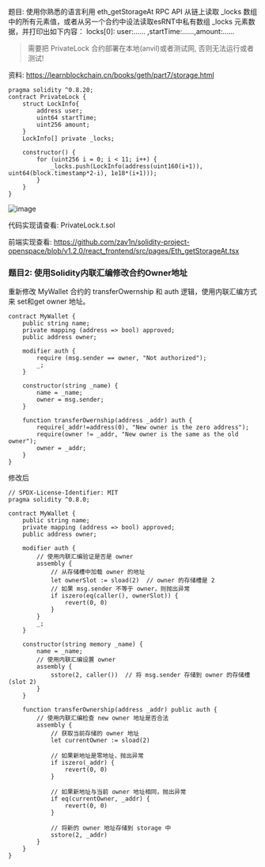 题目: 使用你熟悉的语言利用 eth_getStorageAt RPC API 从链上读取 _locks 数组中的所有元素值，或者从另一个合约中设法读取esRNT中私有数组 _locks 元素数据，并打印出如下内容：
locks[0]: user:…… ,startTime:……,amount:……

> 需要把 PrivateLock 合约部署在本地(anvil)或者测试网, 否则无法运行或者测试!

资料: https://learnblockchain.cn/books/geth/part7/storage.html

```solidity
pragma solidity ^0.8.20;
contract PrivateLock {
    struct LockInfo{
        address user;
        uint64 startTime; 
        uint256 amount;
    }
    LockInfo[] private _locks;

    constructor() { 
        for (uint256 i = 0; i < 11; i++) {
            _locks.push(LockInfo(address(uint160(i+1)), uint64(block.timestamp*2-i), 1e18*(i+1)));
        }
    }
}
```

![image](https://github.com/user-attachments/assets/7d210bad-97b1-4fdc-ade6-a18d8c331e63)



代码实现请查看: PrivateLock.t.sol

前端实现查看: https://github.com/zav1n/solidity-project-openspace/blob/v1.2.0/react_frontend/src/pages/Eth_getStorageAt.tsx


### 题目2: 使用Solidity内联汇编修改合约Owner地址

重新修改 MyWallet 合约的 transferOwernship 和 auth 逻辑，使用内联汇编方式来 set和get owner 地址。
```solidity
contract MyWallet { 
    public string name;
    private mapping (address => bool) approved;
    public address owner;

    modifier auth {
        require (msg.sender == owner, "Not authorized");
        _;
    }

    constructor(string _name) {
        name = _name;
        owner = msg.sender;
    } 

    function transferOwernship(address _addr) auth {
        require(_addr!=address(0), "New owner is the zero address");
        require(owner != _addr, "New owner is the same as the old owner");
        owner = _addr;
    }
}
```

修改后
```solidity
// SPDX-License-Identifier: MIT
pragma solidity ^0.8.0;

contract MyWallet { 
    public string name;
    private mapping (address => bool) approved;
    public address owner;

    modifier auth {
        // 使用内联汇编验证是否是 owner
        assembly {
            // 从存储槽中加载 owner 的地址
            let ownerSlot := sload(2)  // owner 的存储槽是 2
            // 如果 msg.sender 不等于 owner，则抛出异常
            if iszero(eq(caller(), ownerSlot)) {
                revert(0, 0)
            }
        }
        _;
    }

    constructor(string memory _name) {
        name = _name;
        // 使用内联汇编设置 owner
        assembly {
            sstore(2, caller())  // 将 msg.sender 存储到 owner 的存储槽 (slot 2)
        }
    }

    function transferOwnership(address _addr) public auth {
        // 使用内联汇编检查 new owner 地址是否合法
        assembly {
            // 获取当前存储的 owner 地址
            let currentOwner := sload(2)

            // 如果新地址是零地址，抛出异常
            if iszero(_addr) {
                revert(0, 0)
            }

            // 如果新地址与当前 owner 地址相同，抛出异常
            if eq(currentOwner, _addr) {
                revert(0, 0)
            }

            // 将新的 owner 地址存储到 storage 中
            sstore(2, _addr)
        }
    }
}
```
